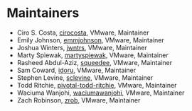 # Maintainers

- Ciro S. Costa, [cirocosta](https://github.com/cirocosta), VMware, Maintainer
- Emily Johnson, [emmjohnson](https://github.com/emmjohnson), VMware, Maintainer
- Joshua Winters, [jwntrs](https://github.com/jwntrs), VMware, Maintainer
- Marty Spiewak, [martyspiewak](https://github.com/martyspiewak), VMware, Maintainer
- Rasheed Abdul-Aziz, [squeedee](https://github.com/squeedee), VMware, Maintainer
- Sam Coward, [idoru](https://github.com/idoru), VMware, Maintainer
- Stephen Levine, [sclevine](https://github.com/sclevine), VMware, Maintainer
- Todd Ritchie, [pivotal-todd-ritchie](https://github.com/pivotal-todd-ritchie), VMware, Maintainer
- Waciuma Wanjohi, [waciumawanjohi](https://github.com/waciumawanjohi), VMware, Maintainer
- Zach Robinson, [zrob](https://github.com/zrob), VMware, Maintainer
